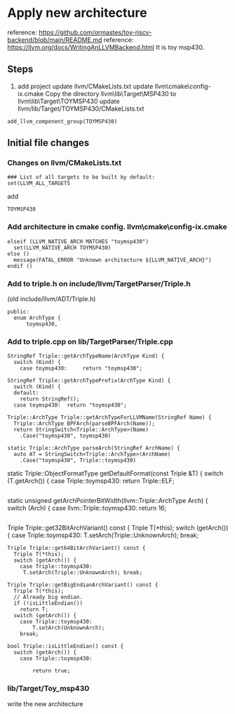# Apply new architecture
reference: https://github.com/ormastes/toy-riscv-backend/blob/main/README.md
reference: https://llvm.org/docs/WritingAnLLVMBackend.html
It is toy msp430.

## Steps
1. add project
update llvm/CMakeLists.txt
update llvm\cmake\config-ix.cmake
Copy the directory llvm\lib\Target\MSP430 to llvm\lib\Target\TOYMSP430
update llvm/lib/Target/TOYMSP430/CMakeLists.txt
```
add_llvm_component_group(TOYMSP430)
```


## Initial file changes

### Changes on llvm/CMakeLists.txt
```
### List of all targets to be built by default:
set(LLVM_ALL_TARGETS
```
add
```
TOYMSP430
```

### Add architecture in cmake config. llvm\cmake\config-ix.cmake
```
elseif (LLVM_NATIVE_ARCH MATCHES "toymsp430")
  set(LLVM_NATIVE_ARCH TOYMSP430)
else ()
  message(FATAL_ERROR "Unknown architecture ${LLVM_NATIVE_ARCH}")
endif ()
```

### Add to triple.h on include/llvm/TargetParser/Triple.h
(old include/llvm/ADT/Triple.h)
```
public:
  enum ArchType {
	  toymsp430,     
```

### Add to triple.cpp on lib/TargetParser/Triple.cpp
```
StringRef Triple::getArchTypeName(ArchType Kind) {
  switch (Kind) {
    case toymsp430:     return "toymsp430";
```
```
StringRef Triple::getArchTypePrefix(ArchType Kind) {
  switch (Kind) {
  default:
    return StringRef();
  case toymsp430:  return "toymsp430";
```
```
Triple::ArchType Triple::getArchTypeForLLVMName(StringRef Name) {
  Triple::ArchType BPFArch(parseBPFArch(Name));
  return StringSwitch<Triple::ArchType>(Name)
    .Case("toymsp430", toymsp430)
```
```
static Triple::ArchType parseArch(StringRef ArchName) {
  auto AT = StringSwitch<Triple::ArchType>(ArchName)
    .Case("toymsp430", Triple::toymsp430)
```
static Triple::ObjectFormatType getDefaultFormat(const Triple &T) {
  switch (T.getArch()) {
    case Triple::toymsp430:
	    return Triple::ELF;
```
```
static unsigned getArchPointerBitWidth(llvm::Triple::ArchType Arch) {
  switch (Arch) {
  case llvm::Triple::toymsp430:
	  return 16;
```
```
Triple Triple::get32BitArchVariant() const {
  Triple T(*this);
  switch (getArch()) {
	case Triple::toymsp430:
     T.setArch(Triple::UnknownArch); break;
```
Triple Triple::get64BitArchVariant() const {
  Triple T(*this);
  switch (getArch()) {
	case Triple::toymsp430:
     T.setArch(Triple::UnknownArch); break;
```
```
Triple Triple::getBigEndianArchVariant() const {
  Triple T(*this);
  // Already big endian.
  if (!isLittleEndian())
    return T;
  switch (getArch()) {
    case Triple::toymsp430:
	    T.setArch(UnknownArch);
    break;
```
```
bool Triple::isLittleEndian() const {
  switch (getArch()) {
    case Triple::toymsp430:

		return true;
```

### lib/Target/Toy_msp430 
write the new architecture